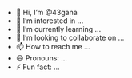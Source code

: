 - 👋 Hi, I’m @43gana
- 👀 I’m interested in ...
- 🌱 I’m currently learning ...
- 💞️ I’m looking to collaborate on ...
- 📫 How to reach me ...
- 😄 Pronouns: ...
- ⚡ Fun fact: ...

<!---
43gana/43gana is a ✨ special ✨ repository because its `README.md` (this file) appears on your GitHub profile.
You can click the Preview link to take a look at your changes.
--->
